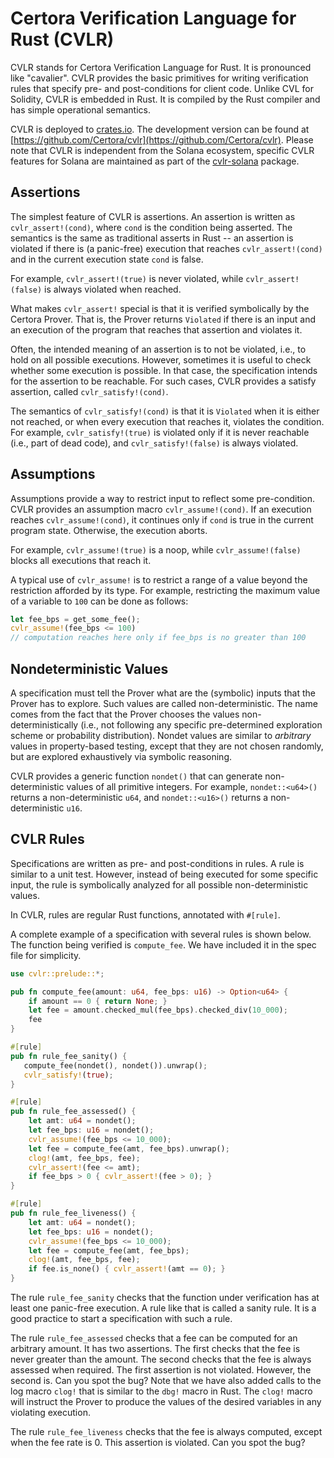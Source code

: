 # Certora Verification Language for Rust (CVLR)

CVLR stands for Certora Verification Language for Rust. It is pronounced like "cavalier". 
CVLR provides the basic primitives for writing verification rules that specify
pre- and post-conditions for client code. Unlike CVL for Solidity, CVLR is
embedded in Rust. It is compiled by the Rust compiler and has simple operational
semantics.

CVLR is deployed to [crates.io](https://crates.io/crates/cvlr). The development version can be found at [https://github.com/Certora/cvlr](https://github.com/Certora/cvlr).
Please note that CVLR is independent from the Solana ecosystem, specific CVLR features for 
Solana are maintained as part of the [cvlr-solana](https://crates.io/crates/cvlr-solana) package.

## Assertions

The simplest feature of CVLR is assertions. An assertion is written as
`cvlr_assert!(cond)`, where `cond` is the condition being asserted.
The semantics is the same as traditional asserts in Rust -- an assertion is
violated if there is (a panic-free) execution that reaches `cvlr_assert!(cond)`
and in the current execution state `cond` is false.

For example, `cvlr_assert!(true)` is never violated, while `cvlr_assert!(false)`
is always violated when reached.

What makes `cvlr_assert!` special is that it is verified symbolically by the
Certora Prover. That is, the Prover returns `Violated` if there is an input and
an execution of the program that reaches that assertion and violates it.

Often, the intended meaning of an assertion is to not be violated, i.e., to
hold on all possible executions. However, sometimes it is useful to check
whether some execution is possible. In that case, the specification intends for
the assertion to be reachable. For such cases, CVLR provides a satisfy
assertion, called `cvlr_satisfy!(cond)`. 

The semantics of `cvlr_satisfy!(cond)` is that it is `Violated` when it is
either not reached, or when every execution that reaches it, violates the
condition. For example, `cvlr_satisfy!(true)` is violated only if it is never
reachable (i.e., part of dead code), and `cvlr_satisfy!(false)` is always
violated.

## Assumptions

Assumptions provide a way to restrict input to reflect some pre-condition. CVLR
provides an assumption macro `cvlr_assume!(cond)`. If an execution reaches
`cvlr_assume!(cond)`, it continues only if `cond` is true in the current program
state. Otherwise, the execution aborts.

For example, `cvlr_assume!(true)` is a noop, while `cvlr_assume!(false)` blocks
all executions that reach it.

A typical use of `cvlr_assume!` is to restrict a range of a value beyond the
restriction afforded by its type. For example, restricting the maximum value of
a variable to `100` can be done as follows:
```rust
let fee_bps = get_some_fee();
cvlr_assume!(fee_bps <= 100)
// computation reaches here only if fee_bps is no greater than 100
```

## Nondeterministic Values

A specification must tell the Prover what are the (symbolic) inputs that the
Prover has to explore. Such values are called non-deterministic. The name comes
from the fact that the Prover chooses the values non-deterministically (i.e., not
following any specific pre-determined exploration scheme or probability
distribution). Nondet values are similar to *arbitrary* values in property-based
testing, except that they are not chosen randomly, but are explored
exhaustively via symbolic reasoning.

CVLR provides a generic function `nondet()` that can generate non-deterministic
values of all primitive integers. For example, `nondet::<u64>()` returns a
non-deterministic `u64`, and `nondet::<u16>()` returns a non-deterministic
`u16`.

## CVLR Rules

Specifications are written as pre- and post-conditions in rules. A rule is
similar to a unit test. However, instead of being executed for some specific
input, the rule is symbolically analyzed for all possible
non-deterministic values.

In CVLR, rules are regular Rust functions, annotated with `#[rule]`.

A complete example of a specification with several rules is shown below.
The function being verified is `compute_fee`. We have included it in the spec
file for simplicity.

```rust
use cvlr::prelude::*;

pub fn compute_fee(amount: u64, fee_bps: u16) -> Option<u64> {
    if amount == 0 { return None; }
    let fee = amount.checked_mul(fee_bps).checked_div(10_000);
    fee
}

#[rule]
pub fn rule_fee_sanity() {
   compute_fee(nondet(), nondet()).unwrap();
   cvlr_satisfy!(true); 
}

#[rule]
pub fn rule_fee_assessed() {
    let amt: u64 = nondet();
    let fee_bps: u16 = nondet();
    cvlr_assume!(fee_bps <= 10_000);
    let fee = compute_fee(amt, fee_bps).unwrap();
    clog!(amt, fee_bps, fee);
    cvlr_assert!(fee <= amt);
    if fee_bps > 0 { cvlr_assert!(fee > 0); }
}

#[rule]
pub fn rule_fee_liveness() {
    let amt: u64 = nondet();
    let fee_bps: u16 = nondet();
    cvlr_assume!(fee_bps <= 10_000);
    let fee = compute_fee(amt, fee_bps);
    clog!(amt, fee_bps, fee);
    if fee.is_none() { cvlr_assert!(amt == 0); }
}
```

The rule `rule_fee_sanity` checks that the function under verification has at
least one panic-free execution. A rule like that is called a sanity rule. It is
a good practice to start a specification with such a rule.

The rule `rule_fee_assessed` checks that a fee can be computed for an arbitrary amount.
It has two assertions. The first checks that the fee is never greater than
the amount. The second checks that the fee is always assessed when required.
The first assertion is not violated. However, the second is. Can you spot the bug?
Note that we have also added calls to the log macro `clog!` that is similar to
the `dbg!` macro in Rust. The `clog!` macro will instruct the Prover to produce the
values of the desired variables in any violating execution.

The rule `rule_fee_liveness` checks that the fee is always computed, except when
the fee rate is 0. This assertion is violated. Can you spot the bug?

